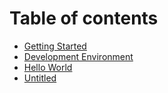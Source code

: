 # Table of contents

* [Getting Started](README.md)
* [Development Environment](development-environment.md)
* [Hello World](hello-world.md)
* [Untitled](untitled.md)

